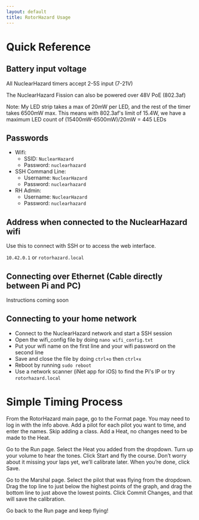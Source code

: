 ```yaml
---
layout: default
title: RotorHazard Usage
---
```


# Quick Reference

## Battery input voltage

All NuclearHazard timers accept 2-5S input (7-21V)

The NuclearHazard Fission can also be powered over 48V PoE (802.3af)

Note: My LED strip takes a max of 20mW per LED, and the rest of the timer takes 6500mW max. This means with 802.3af's limit of 15.4W, we have a maximum LED count of (15400mW-6500mW)/20mW = 445 LEDs

## Passwords

- Wifi:
    - SSID: `NuclearHazard`
    - Password: `nuclearhazard`
- SSH Command Line:
    - Username: `NuclearHazard`
    - Password: `nuclearhazard`
- RH Admin:
    - Username: `NuclearHazard`
    - Password: `nuclearhazard`

## Address when connected to the NuclearHazard wifi

Use this to connect with SSH or to access the web interface.

`10.42.0.1` or `rotorhazard.local`

## Connecting over Ethernet (Cable directly between Pi and PC)

Instructions coming soon


## Connecting to your home network

- Connect to the NuclearHazard network and start a SSH session
- Open the wifi_config file by doing `nano wifi_config.txt`
- Put your wifi name on the first line and your wifi password on the second line
- Save and close the file by doing `ctrl+o` then `ctrl+x`
- Reboot by running `sudo reboot`
- Use a network scanner (iNet app for iOS) to find the Pi's IP or try `rotorhazard.local`

# Simple Timing Process

From the RotorHazard main page, go to the Format page. You may need to log in with the info above. Add a pilot for each pilot you want to time, and enter the names. Skip adding a class. Add a Heat, no changes need to be made to the Heat.

Go to the Run page. Select the Heat you added from the dropdown. Turn up your volume to hear the tones. Click Start and fly the course. Don’t worry about it missing your laps yet, we’ll calibrate later. When you’re done, click Save.

Go to the Marshal page. Select the pilot that was flying from the dropdown. Drag the top line to just below the highest points of the graph, and drag the bottom line to just above the lowest points. Click Commit Changes, and that will save the calibration.

Go back to the Run page and keep flying!

